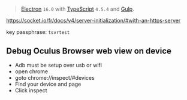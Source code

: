 #


> <a href="https://electron.atom.io/">Electron</a> `16.0` with <a href="https:/https://www.typescriptlang.org/">TypeScript</a> `4.5.4` and <a href="https://gulpjs.com/">Gulp</a>.

https://socket.io/fr/docs/v4/server-initialization/#with-an-https-server

key passphrase: `tsvrtest`

## Debug Oculus Browser web view on device
- Adb must be setup over usb or wifi
- open chrome
- goto chrome://inspect/#devices
- Find your device and page
- Click inspect